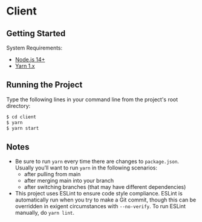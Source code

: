 # Client

## Getting Started

System Requirements:

- [Node.js 14+](https://nodejs.org/en/)
- [Yarn 1.x](https://classic.yarnpkg.com/en/)

## Running the Project

Type the following lines in your command line from the project's root directory:

```sh
$ cd client
$ yarn
$ yarn start
```

## Notes

- Be sure to run `yarn` every time there are changes to `package.json`. Usually
  you’ll want to run `yarn` in the following scenarios:
  - after pulling from main
  - after merging main into your branch
  - after switching branches (that may have different dependencies)
- This project uses ESLint to ensure code style compliance. ESLint is
  automatically run when you try to make a Git commit, though this can be
  overridden in exigent circumstances with `--no-verify`. To run ESLint
  manually, do `yarn lint`.
